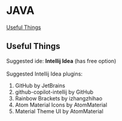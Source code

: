# JAVA
<a href="#useful-things">Useful Things</a>

<h2 id="useful-things">Useful Things</h2>
Suggested ide: <strong>Intellij Idea</strong> (has free option)<br><br>
Suggested Intellij Idea plugins: <br>
<ol>
  <li>GitHub by JetBrains</li>
  <li>github-copilot-intellij by GitHub</li>
  <li>Rainbow Brackets by izhangzhihao</li>
  <li>Atom Material Icons by AtomMaterial</li>
  <li>Material Theme UI by AtomMaterial</li>
</ol>
